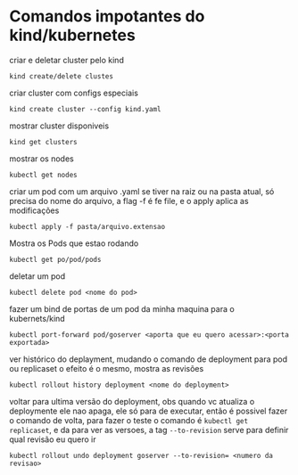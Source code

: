 # Comandos impotantes do kind/kubernetes

criar e deletar cluster pelo kind
```
kind create/delete clustes
```
criar cluster com configs especiais
```
kind create cluster --config kind.yaml
```


mostrar cluster disponiveis
```
kind get clusters
```
mostrar os nodes
```
kubectl get nodes
```

criar um pod com um arquivo .yaml se tiver na raiz ou na pasta atual, só precisa do nome do arquivo, a flag
-f é fe file, e o apply aplica as modificações
```
kubectl apply -f pasta/arquivo.extensao
```
Mostra os Pods que estao rodando
```
kubectl get po/pod/pods
```


deletar um pod
```
kubectl delete pod <nome do pod>
```

fazer um bind de portas de um pod da minha maquina para o kubernets/kind

```
kubectl port-forward pod/goserver <aporta que eu quero acessar>:<porta exportada>
```

ver histórico do deplayment, mudando o comando de deployment para pod ou replicaset
o efeito é o mesmo, mostra as revisões 
```
kubectl rollout history deployment <nome do deployment>
```

voltar para ultima versão do deployment, obs quando vc atualiza o deploymente ele nao 
apaga, ele só para de executar, então é possivel fazer o comando de volta, para fazer o teste
o comando é `kubectl get replicaset`, e da para ver as versoes, a tag `--to-revision`
serve para definir qual revisão eu quero ir

```
kubectl rollout undo deployment goserver --to-revision= <numero da revisao>
```